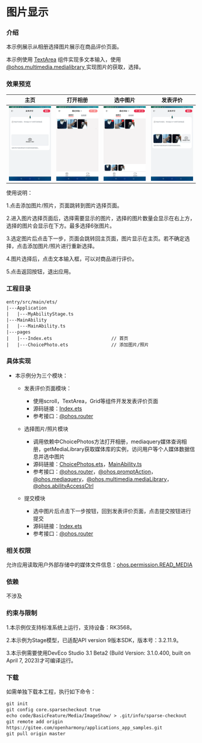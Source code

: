 # 图片显示

### 介绍

本示例展示从相册选择图片展示在商品评价页面。

本示例使用 [TextArea](https://gitee.com/openharmony/docs/blob/master/zh-cn/application-dev/reference/apis-arkui/arkui-ts/ts-basic-components-textarea.md) 组件实现多文本输入，使用 [@ohos.multimedia.medialibrary
](https://gitee.com/openharmony/docs/blob/master/zh-cn/application-dev/reference/apis-media-library-kit/js-apis-medialibrary.md) 实现图片的获取，选择。 

### 效果预览
|主页| 打开相册                                       | 选中图片                                   | 发表评价                                 |
|--------------------------------|--------------------------------------------|----------------------------------------|--------------------------------------|
|![](screenshots/devices/zh/index.png) | ![](screenshots/devices/zh/not_choice.png) | ![](screenshots/devices/zh/choice.png) | ![](screenshots/devices/zh/show.png) |

使用说明：

1.点击添加图片/照片，页面跳转到图片选择页面。

2.进入图片选择页面后，选择需要显示的图片，选择的图片数量会显示在右上方，选择的图片会显示在下方。最多选择6张图片。

3.选定图片后点击下一步，页面会跳转回主页面，图片显示在主页。若不确定选择，点击添加图片/照片进行重新选择。

4.图片选择后，点击文本输入框，可以对商品进行评价。

5.点击返回按钮，退出应用。

### 工程目录
```
entry/src/main/ets/
|---Application
|   |---MyAbilityStage.ts                    
|---MainAbility
|   |---MainAbility.ts                    
|---pages
|   |---Index.ets                      // 首页
|   |---ChoicePhoto.ets                // 添加图片/照片
```

### 具体实现

* 本示例分为三个模块：
  * 发表评价页面模块：
    * 使用scroll，TextArea，Grid等组件开发发表评价页面
    * 源码链接：[Index.ets](entry/src/main/ets/pages/Index.ets)
    * 参考接口：[@ohos.router](https://gitee.com/openharmony/docs/blob/master/zh-cn/application-dev/reference/apis-arkui/js-apis-router.md)

  * 选择图片/照片模块
    * 调用依赖中ChoicePhotos方法打开相册，mediaquery媒体查询相册，getMediaLibrary获取媒体库的实例，访问用户等个人媒体数据信息并选中图片
    * 源码链接：[ChoicePhotos.ets](imagelibrary/src/main/ets/components/pages/ChoicePhotos.ets)，[MainAbility.ts](entry/src/main/ets/MainAbility/MainAbility.ts)
    * 参考接口：[@ohos.router](https://gitee.com/openharmony/docs/blob/master/zh-cn/application-dev/reference/apis-arkui/js-apis-router.md)，[@ohos.promptAction](https://gitee.com/openharmony/docs/blob/master/zh-cn/application-dev/reference/apis-arkui/js-apis-promptAction.md)，[@ohos.mediaquery](https://gitee.com/openharmony/docs/blob/master/zh-cn/application-dev/reference/apis-arkui/js-apis-mediaquery.md)，[@ohos.multimedia.mediaLibrary](https://gitee.com/openharmony/docs/blob/master/zh-cn/application-dev/reference/apis-media-library-kit/js-apis-medialibrary.md)，[@ohos.abilityAccessCtrl](https://gitee.com/openharmony/docs/blob/master/zh-cn/application-dev/reference/apis-ability-kit/js-apis-abilityAccessCtrl.md)
  
  * 提交模块
    * 选中图片后点击下一步按钮，回到发表评价页面，点击提交按钮进行提交
    * 源码链接：[Index.ets](entry/src/main/ets/pages/Index.ets)
    * 参考接口：[@ohos.router](https://gitee.com/openharmony/docs/blob/master/zh-cn/application-dev/reference/apis-arkui/js-apis-router.md)

### 相关权限

允许应用读取用户外部存储中的媒体文件信息：[ohos.permission.READ_MEDIA](https://gitee.com/openharmony/docs/blob/master/zh-cn/application-dev/security/AccessToken/permissions-for-all.md#ohospermissionread_media)

### 依赖

不涉及

### 约束与限制

1.本示例仅支持标准系统上运行，支持设备：RK3568。

2.本示例为Stage模型，已适配API version 9版本SDK，版本号：3.2.11.9。

3.本示例需要使用DevEco Studio 3.1 Beta2 (Build Version: 3.1.0.400, built on April 7, 2023)才可编译运行。

### 下载

如需单独下载本工程，执行如下命令：
```
git init
git config core.sparsecheckout true
echo code/BasicFeature/Media/ImageShow/ > .git/info/sparse-checkout
git remote add origin https://gitee.com/openharmony/applications_app_samples.git
git pull origin master

```